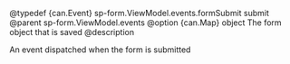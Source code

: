 
@typedef {can.Event} sp-form.ViewModel.events.formSubmit submit
@parent sp-form.ViewModel.events
@option {can.Map} object The form object that is saved
@description

An event dispatched when the form is submitted
